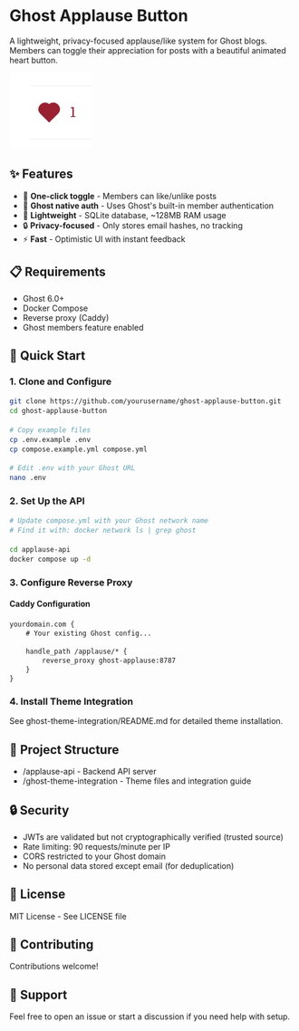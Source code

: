 # Ghost Applause Button

A lightweight, privacy-focused applause/like system for Ghost blogs. Members can toggle their appreciation for posts with a beautiful animated heart button.

![Demo](docs/screenshots/demo.gif)

## ✨ Features

- 🎯 **One-click toggle** - Members can like/unlike posts
- 🔐 **Ghost native auth** - Uses Ghost's built-in member authentication
- 💾 **Lightweight** - SQLite database, ~128MB RAM usage
- 🔒 **Privacy-focused** - Only stores email hashes, no tracking
- ⚡ **Fast** - Optimistic UI with instant feedback

## 📋 Requirements

- Ghost 6.0+
- Docker Compose
- Reverse proxy (Caddy)
- Ghost members feature enabled

## 🚀 Quick Start

### 1. Clone and Configure

```bash
git clone https://github.com/yourusername/ghost-applause-button.git
cd ghost-applause-button

# Copy example files
cp .env.example .env
cp compose.example.yml compose.yml

# Edit .env with your Ghost URL
nano .env
```

### 2. Set Up the API

```bash
# Update compose.yml with your Ghost network name
# Find it with: docker network ls | grep ghost

cd applause-api
docker compose up -d
```

### 3. Configure Reverse Proxy

#### Caddy Configuration

```Caddyfile
yourdomain.com {
    # Your existing Ghost config...

    handle_path /applause/* {
        reverse_proxy ghost-applause:8787
    }
}
```

### 4. Install Theme Integration

See ghost-theme-integration/README.md for detailed theme installation.

## 📁 Project Structure

- /applause-api - Backend API server
- /ghost-theme-integration - Theme files and integration guide

## 🔒 Security

- JWTs are validated but not cryptographically verified (trusted source)
- Rate limiting: 90 requests/minute per IP
- CORS restricted to your Ghost domain
- No personal data stored except email (for deduplication)

## 📝 License

MIT License - See LICENSE file

## 🤝 Contributing

Contributions welcome!

## 💬 Support

Feel free to open an issue or start a discussion if you need help with setup.
